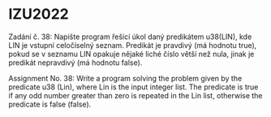 # IZU2022

 Zadání č. 38:
 Napište program řešící úkol daný predikátem u38(LIN), kde LIN je vstupní celočíselný seznam. Predikát je pravdivý (má hodnotu true), pokud se v seznamu LIN opakuje nějaké liché číslo větší než nula, jinak je predikát nepravdivý (má hodnotu false).
 
 Assignment No. 38:
 Write a program solving the problem given by the predicate u38 (Lin), where Lin is the input integer list. The predicate is true if any odd number greater than zero is repeated in the Lin list, otherwise the predicate is false (false).
